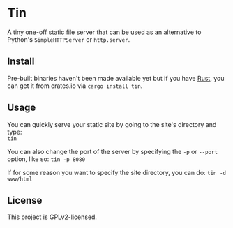 Tin
===
A tiny one-off static file server that can be used as an alternative to Python's `SimpleHTTPServer` or `http.server`.

Install
-------
Pre-built binaries haven't been made available yet but if you have [Rust](https://rust-lang.org), you can get it from crates.io via `cargo install tin`.

Usage
-----
You can quickly serve your static site by going to the site's directory and type:  
`tin`

You can also change the port of the server by specifying the `-p` or `--port` option, like so:
`tin -p 8080`

If for some reason you want to specify the site directory, you can do:
`tin -d www/html`

License
-------
This project is GPLv2-licensed.
